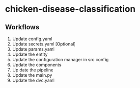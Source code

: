 # chicken-disease-classification


## Workflows

1. Update config.yaml
2. Update secrets.yaml [Optional]
3. Update params.yaml
4. Update the entity
5. Update the configuration manager in src config
6. Update the components
7. Up date the pipeline
8. Update the main.py
9. Update the dvc.yaml